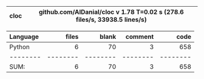 cloc|github.com/AlDanial/cloc v 1.78  T=0.02 s (278.6 files/s, 33938.5 lines/s)
--- | ---

Language|files|blank|comment|code
:-------|-------:|-------:|-------:|-------:
Python|6|70|3|658
--------|--------|--------|--------|--------
SUM:|6|70|3|658
